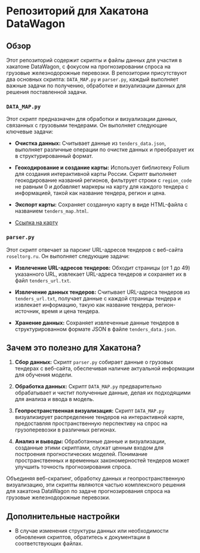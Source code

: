 # Репозиторий для Хакатона DataWagon

## Обзор
Этот репозиторий содержит скрипты и файлы данных для участия в хакатоне DataWagon, с фокусом на прогнозировании спроса на грузовые железнодорожные перевозки. В репозитории присутствуют два основных скрипта: `DATA_MAP.py` и `parser.py`, каждый выполняет важные задачи по получению, обработке и визуализации данных для решения поставленной задачи.

### `DATA_MAP.py`
Этот скрипт предназначен для обработки и визуализации данных, связанных с грузовыми тендерами. Он выполняет следующие ключевые задачи:

- **Очистка данных:** Считывает данные из `tenders_data.json`, выполняет различные операции по очистке данных и преобразует их в структурированный формат.

- **Геокодирование и создание карты:** Использует библиотеку Folium для создания интерактивной карты России. Скрипт выполняет геокодирование названий регионов, фильтрует строки с `region_code` не равным 0 и добавляет маркеры на карту для каждого тендера с информацией, такой как название тендера, регион и цена.

- **Экспорт карты:** Сохраняет созданную карту в виде HTML-файла с названием `tenders_map.html`.
- [Ссылка на карту](https://data-wagon.vercel.app/)

### `parser.py`
Этот скрипт отвечает за парсинг URL-адресов тендеров с веб-сайта `roseltorg.ru`. Он выполняет следующие задачи:

- **Извлечение URL-адресов тендеров:** Обходит страницы (от 1 до 49) указанного URL, извлекает URL-адреса тендеров и сохраняет их в файл `tenders_url.txt`.

- **Извлечение данных тендеров:** Считывает URL-адреса тендеров из `tenders_url.txt`, получает данные с каждой страницы тендера и извлекает информацию, такую как название тендера, регион-источник, время и цена тендера.

- **Хранение данных:** Сохраняет извлеченные данные тендеров в структурированном формате JSON в файле `tenders_data.json`.

## Зачем это полезно для Хакатона?
1. **Сбор данных:** Скрипт `parser.py` собирает данные о грузовых тендерах с веб-сайта, обеспечивая наличие актуальной информации для обучения модели.

2. **Обработка данных:** Скрипт `DATA_MAP.py` предварительно обрабатывает и чистит полученные данные, делая их подходящими для анализа и ввода в модель.

3. **Геопространственная визуализация:** Скрипт `DATA_MAP.py` визуализирует распределение тендеров на интерактивной карте, предоставляя пространственную перспективу на спрос на грузоперевозки в различных регионах.

4. **Анализ и выводы:** Обработанные данные и визуализации, созданные этими скриптами, служат ценным входом для построения прогностических моделей. Понимание пространственных и временных закономерностей тендеров может улучшить точность прогнозирования спроса.

Объединяя веб-скрапинг, обработку данных и геопространственную визуализацию, эти скрипты являются частью комплексного решения для хакатона DataWagon по задаче прогнозирования спроса на грузовые железнодорожные перевозки.

## Дополнительные настройки
- В случае изменения структуры данных или необходимости обновления скриптов, обратитесь к документации в соответствующих файлах.
 
